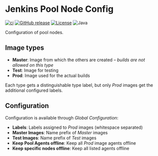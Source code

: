 # Jenkins Pool Node Config

[![ci](https://github.com/jhnc-oss/jenkins-pool-node-config/actions/workflows/ci.yml/badge.svg)](https://github.com/jhnc-oss/jenkins-pool-node-config/actions/workflows/ci.yml)
[![GitHub release](https://img.shields.io/github/release/jhnc-oss/jenkins-pool-node-config.svg)](https://github.com/jhnc-oss/jenkins-pool-node-config/releases)
[![License](https://img.shields.io/badge/license-MIT-yellow.svg)](LICENSE)
![Java](https://img.shields.io/badge/java-11-green.svg)

Configuration of pool nodes.

## Image types

- **Master**: Image from which the others are created – *builds are not allowed on this type*
- **Test**: Image for testing
- **Prod**: Image used for the actual builds

Each type gets a distinguishable type label, but only *Prod* images get the additional configured labels. 

## Configuration

Configuration is available through *Global Configuration*:

- **Labels**: Labels assigned to *Prod* images (whitespace separated)
- **Master Images**: Name prefix of *Master* images
- **Test Images**: Name prefix of *Test* images
- **Keep Pool Agents offline**: Keep all *Prod* image agents offline
- **Keep specific nodes offline**: Keep all listed agents offline